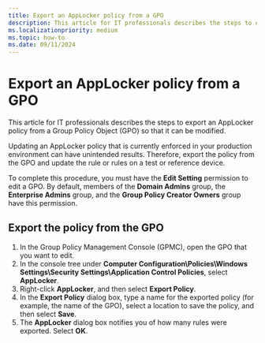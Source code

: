 ```yaml
---
title: Export an AppLocker policy from a GPO
description: This article for IT professionals describes the steps to export an AppLocker policy from a Group Policy Object (GPO) so that it can be modified.
ms.localizationpriority: medium
ms.topic: how-to
ms.date: 09/11/2024
---
```


# Export an AppLocker policy from a GPO

This article for IT professionals describes the steps to export an AppLocker policy from a Group Policy Object (GPO) so that it can be modified.

Updating an AppLocker policy that is currently enforced in your production environment can have unintended results. Therefore, export the policy from the GPO and update the rule or rules on a test or reference device.

To complete this procedure, you must have the **Edit Setting** permission to edit a GPO. By default, members of the **Domain Admins** group, the **Enterprise Admins** group, and the **Group Policy Creator Owners** group have this permission.

## Export the policy from the GPO

1. In the Group Policy Management Console (GPMC), open the GPO that you want to edit.
2. In the console tree under **Computer Configuration\\Policies\\Windows Settings\\Security Settings\\Application Control Policies**, select **AppLocker**.
3. Right-click **AppLocker**, and then select **Export Policy**.
4. In the **Export Policy** dialog box, type a name for the exported policy (for example, the name of the GPO), select a location to save the policy, and then select **Save**.
5. The **AppLocker** dialog box notifies you of how many rules were exported. Select **OK**.
